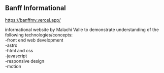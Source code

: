 ## Banff Informational
https://banffmv.vercel.app/

informational website by Malachi Valle to demonstrate understanding of the following technologies/concepts:  
-front end web development  
-astro  
-html and css  
-javascript  
-responsive design  
-motion  
